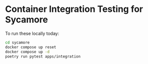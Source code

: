 # Container Integration Testing for Sycamore

To run these locally today:
```bash
cd sycamore
docker compose up reset
docker compose up -d
poetry run pytest apps/integration
```
